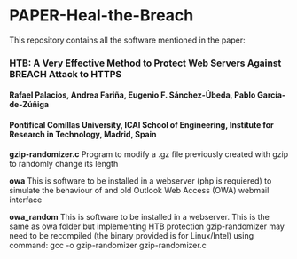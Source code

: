# PAPER-Heal-the-Breach

This repository contains all the software mentioned in the paper:

### HTB: A Very Effective Method to Protect Web Servers Against BREACH Attack to HTTPS

#### Rafael Palacios, Andrea Fariña, Eugenio F. Sánchez-Úbeda, Pablo García-de-Zúñiga

#### Pontifical Comillas University, ICAI School of Engineering, Institute for Research in Technology, Madrid, Spain



**gzip-randomizer.c**
Program to modify a .gz file previously created with gzip to randomly change its length

**owa**
This is software to be installed in a webserver (php is requiered) to simulate the behaviour of and old Outlook Web Access (OWA) webmail interface

**owa_random**
This is software to be installed in a webserver. This is the same as owa folder but implementing HTB protection
gzip-randomizer may need to be recompiled (the binary provided is for Linux/Intel) using command:
gcc -o gzip-randomizer gzip-randomizer.c
